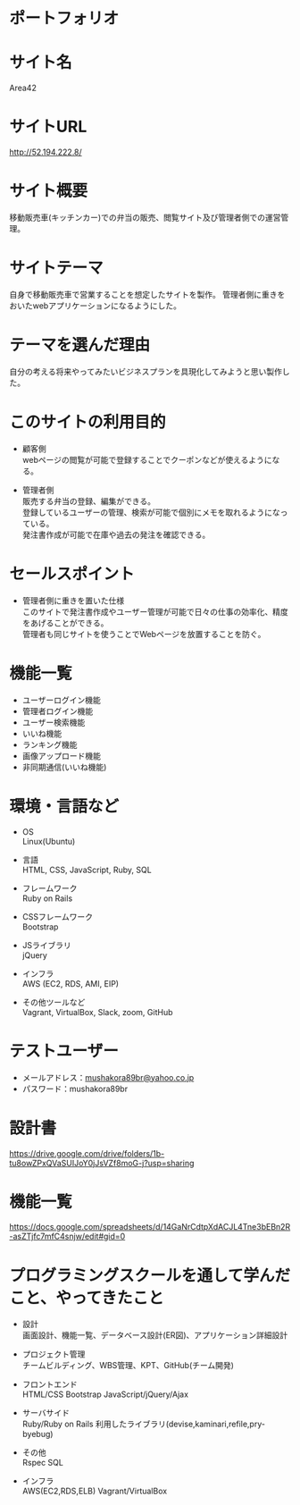# ポートフォリオ

# サイト名
 Area42

# サイトURL
 http://52.194.222.8/

# サイト概要
 移動販売車(キッチンカー)での弁当の販売、閲覧サイト及び管理者側での運営管理。

# サイトテーマ
 自身で移動販売車で営業することを想定したサイトを製作。
 管理者側に重きをおいたwebアプリケーションになるようにした。

# テーマを選んだ理由
 自分の考える将来やってみたいビジネスプランを具現化してみようと思い製作した。

# このサイトの利用目的
 * 顧客側  
 webページの閲覧が可能で登録することでクーポンなどが使えるようになる。

 * 管理者側  
 販売する弁当の登録、編集ができる。  
 登録しているユーザーの管理、検索が可能で個別にメモを取れるようになっている。  
 発注書作成が可能で在庫や過去の発注を確認できる。

# セールスポイント
 * 管理者側に重きを置いた仕様  
 このサイトで発注書作成やユーザー管理が可能で日々の仕事の効率化、精度をあげることができる。  
 管理者も同じサイトを使うことでWebページを放置することを防ぐ。

# 機能一覧
 * ユーザーログイン機能
 * 管理者ログイン機能
 * ユーザー検索機能
 * いいね機能
 * ランキング機能
 * 画像アップロード機能
 * 非同期通信(いいね機能)

# 環境・言語など
- OS  
Linux(Ubuntu)

- 言語  
HTML, CSS, JavaScript, Ruby, SQL

- フレームワーク  
Ruby on Rails

- CSSフレームワーク  
Bootstrap

- JSライブラリ  
jQuery

- インフラ  
AWS (EC2, RDS, AMI, EIP)

- その他ツールなど  
Vagrant, VirtualBox, Slack, zoom, GitHub

 # テストユーザー
- メールアドレス：mushakora89br@yahoo.co.jp  
- パスワード：mushakora89br


# 設計書
 https://drive.google.com/drive/folders/1b-tu8owZPxQVaSUIJoY0jJsVZf8moG-j?usp=sharing

# 機能一覧
 https://docs.google.com/spreadsheets/d/14GaNrCdtpXdACJL4Tne3bEBn2R-asZTjfc7mfC4snjw/edit#gid=0

# プログラミングスクールを通して学んだこと、やってきたこと
- 設計  
画面設計、機能一覧、データベース設計(ER図)、アプリケーション詳細設計

- プロジェクト管理  
チームビルディング、WBS管理、KPT、GitHub(チーム開発)

- フロントエンド  
HTML/CSS
Bootstrap
JavaScript/jQuery/Ajax

- サーバサイド  
Ruby/Ruby on Rails
利用したライブラリ(devise,kaminari,refile,pry-byebug)

- その他  
Rspec
SQL

- インフラ  
AWS(EC2,RDS,ELB)
Vagrant/VirtualBox
